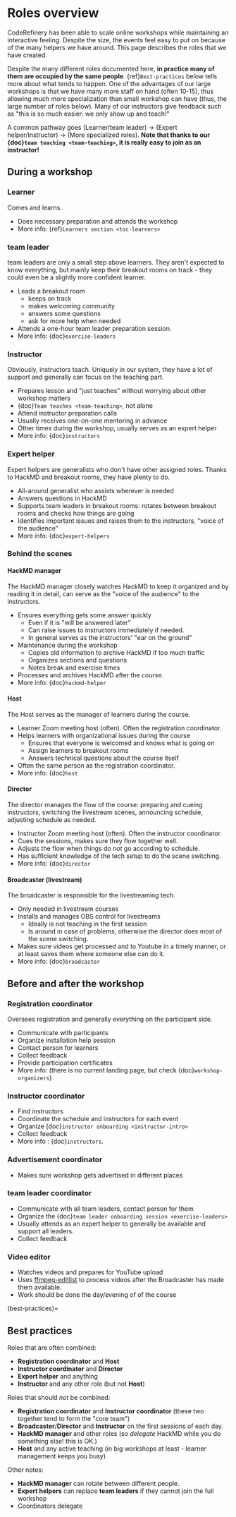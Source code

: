 # Roles overview

CodeRefinery has been able to scale online workshops while maintaining
an interactive feeling.  Despite the size, the events feel easy to put
on because of the many helpers we have around.  This page describes
the roles that we have created.

Despite the many different roles documented here, **in practice many
of them are occupied by the same people**.
{ref}`Best-practices` below tells more about what tends to happen.
One of the advantages of our large workshops is that we have many more
staff on hand (often 10-15), thus allowing much more specialization
than small workshop can have (thus, the large number of roles below).
Many of our instructors give feedback such as "this is so much easier:
we only show up and teach!"

A common pathway goes (Learner/team leader) → (Expert
helper/Instructor) → (More specialized roles).  **Note that thanks to
our {doc}`team teaching <team-teaching>`, it is really easy to join as
an instructor!**




## During a workshop

### Learner

Comes and learns.

* Does necessary preparation and attends the workshop
* More info: {ref}`Learners section <toc-learners>`

### team leader

team leaders are only a small step above learners.  They aren't
expected to know everything, but mainly keep their breakout rooms on
track - they could even be a slightly more confident learner.

* Leads a breakout room
  * keeps on track
  * makes welcoming community
  * answers some questions
  * ask for more help when needed
* Attends a one-hour team leader preparation session.
* More info: {doc}`exercise-leaders`

### Instructor

Obviously, instructors teach.  Uniquely in our system, they have a lot
of support and generally can focus on the teaching part.

* Prepares lesson and "just teaches" without worrying about other workshop matters
* {doc}`Team teaches <team-teaching>`, not alone
* Attend instructor preparation calls
* Usually receives one-on-one mentoring in advance
* Other times during the workshop, usually serves as an expert helper
* More info: {doc}`instructors`

### Expert helper

Expert helpers are generalists who don't have other assigned roles.
Thanks to HackMD and breakout rooms, they have plenty to do.

* All-around generalist who assists wherever is needed
* Answers questions in HackMD
* Supports team leaders in breakout rooms: rotates between
  breakout rooms and checks how things are going
* Identifies important issues and raises them to the instructors,
  "voice of the audience"
* More info: {doc}`expert-helpers`

### Behind the scenes

#### HackMD manager

The HackMD manager closely watches HackMD to keep it organized and by
reading it in detail, can serve as the "voice of the audience" to the
instructors.

* Ensures everything gets some answer quickly
  * Even if it is "will be answered later"
  * Can raise issues to instructors immediately if needed.
  * In general serves as the instructors' "ear on the ground"
* Maintenance during the workshop
  * Copies old information to archive HackMD if too much traffic
  * Organizes sections and questions
  * Notes break and exercise times
* Processes and archives HackMD after the course.
* More info: {doc}`hackmd-helper`

#### Host

The Host serves as the manager of learners during the course.

* Learner Zoom meeting host (often).  Often the registration
  coordinator.
* Helps learners with organizational issues during the course
  * Ensures that everyone is welcomed and knows what is going on
  * Assign learners to breakout rooms
  * Answers technical questions about the course itself
* Often the same person as the registration coordinator.
* More info: {doc}`host`

#### Director

The director manages the flow of the course: preparing and cueing
instructors, switching the livestream scenes, announcing schedule,
adjusting schedule as needed.

* Instructor Zoom meeting host (often).  Often the instructor
  coordinator.
* Cues the sessions, makes sure they flow together well.
* Adjusts the flow when things do *not* go according to schedule.
* Has sufficient knowledge of the tech setup to do the scene
  switching.
* More info: {doc}`director`


#### Broadcaster (livestream)

The broadcaster is responsible for the livestreaming tech.

* Only needed in livestream courses
* Installs and manages OBS control for livestreams
  * Ideally is not teaching in the first session
  * Is around in case of problems, otherwise the director does most of
    the scene switching.
* Makes sure videos get processed and to Youtube in a timely manner,
  or at least saves them where someone else can do it.
* More info: {doc}`broadcaster`


## Before and after the workshop

### Registration coordinator

Oversees registration and generally everything on the participant side.

* Communicate with participants
* Organize installation help session
* Contact person for learners
* Collect feedback
* Provide participation certificates
* More info: (there is no current landing page, but check {doc}`workshop-organizers`)

### Instructor coordinator

* Find instructors
* Coordinate the schedule and instructors for each event
* Organize {doc}`instructor onboarding <instructor-intro>`
* Collect feedback
* More info : {doc}`instructors`.

### Advertisement coordinator

* Makes sure workshop gets advertised in different places

### team leader coordinator

* Communicate with all team leaders, contact person for them
* Organize the {doc}`team leader onboarding session <exercise-leaders>`
* Usually attends as an expert helper to generally be available and
  support all leaders.
* Collect feedback

### Video editor

* Watches videos and prepares for YouTube upload
* Uses
  [ffmpeg-editlist](https://github.com/coderefinery/ffmpeg-editlist)
  to process videos after the Broadcaster has made them available.
* Work should be done the day/evening of of the course



(best-practices)=
## Best practices

Roles that are often combined:

* **Registration coordinator** and **Host**
* **Instructor coordinator** and **Director**
* **Expert helper** and anything
* **Instructor** and any other role (but not **Host**)

Roles that should *not* be combined:

* **Registration coordinator** and **Instructor coordinator** (these
  two together tend to form the "core team")
* **Broadcaster**/**Director** and **Instructor** on the first sessions of each
  day.
* **HackMD manager** and other roles (so *delegate* HackMD while you do
  something else!  this is OK.)
* **Host** and any active teaching (in big workshops at least -
  learner management keeps you busy)

Other notes:

* **HackMD manager** can rotate between different people.
* **Expert helpers** can replace **team leaders** if they cannot join the
  full workshop
* Coordinators delegate
